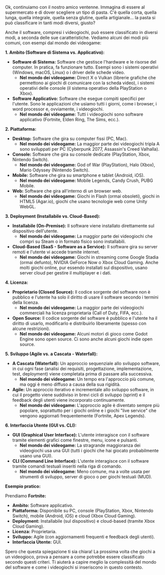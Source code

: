 Ok, continuiamo con il nostro amico ventenne. Immagina di essere al supermercato e di dover scegliere un tipo di pasta. C'è quella corta, quella lunga, quella integrale, quella senza glutine, quella artigianale... la pasta si può classificare in tanti modi diversi, giusto?

Anche il software, compresi i videogiochi, può essere classificato in diversi modi, a seconda delle sue caratteristiche. Vediamo alcuni dei modi più comuni, con esempi dal mondo dei videogame:

**1. Ambito (Software di Sistema vs. Applicativo):**

*   **Software di Sistema:** Software che gestisce l'hardware e le risorse del computer. In pratica, fa funzionare tutto. Esempi sono i sistemi operativi (Windows, macOS, Linux) o i driver delle schede video.
    *   **Nel mondo dei videogame:** Direct X o Vulkan (librerie grafiche che permettono ai giochi di comunicare con la scheda video), i sistemi operativi delle console (il sistema operativo della PlayStation o Xbox).
*   **Software Applicativo:** Software che esegue compiti specifici per l'utente. Sono le applicazioni che usiamo tutti i giorni, come i browser, i word processor e, ovviamente, i videogiochi.
    *   **Nel mondo dei videogame:** Tutti i videogiochi sono software applicativo (Fortnite, Elden Ring, The Sims, ecc.).

**2. Piattaforma:**

*   **Desktop:** Software che gira su computer fissi (PC, Mac).
    *   **Nel mondo dei videogame:** La maggior parte dei videogiochi tripla A sono sviluppati per PC (Cyberpunk 2077, Assassin's Creed Valhalla).
*   **Console:** Software che gira su console dedicate (PlayStation, Xbox, Nintendo Switch).
    *   **Nel mondo dei videogame:** God of War (PlayStation), Halo (Xbox), Mario Odyssey (Nintendo Switch).
*   **Mobile:** Software che gira su smartphone e tablet (Android, iOS).
    *   **Nel mondo dei videogame:** Mobile Legends, Candy Crush, PUBG Mobile.
*   **Web:** Software che gira all'interno di un browser web.
    *   **Nel mondo dei videogame:** Giochi in Flash (ormai obsoleti), giochi in HTML5 (Agar.io), giochi che usano tecnologie web come Unity WebGL.

**3. Deployment (Installabile vs. Cloud-Based):**

*   **Installabile (On-Premise):** Il software viene installato direttamente sul dispositivo dell'utente.
    *   **Nel mondo dei videogame:** La maggior parte dei videogiochi che compri su Steam o in formato fisico sono installabili.
*   **Cloud-Based (SaaS - Software as a Service):** Il software gira su server remoti e l'utente vi accede tramite internet.
    *   **Nel mondo dei videogame:** Giochi in streaming come Google Stadia (ormai defunto), NVIDIA GeForce Now o Xbox Cloud Gaming. Anche molti giochi online, pur essendo installati sul dispositivo, usano server cloud per gestire il multiplayer e i dati.

**4. Licenza:**

*   **Proprietario (Closed Source):** Il codice sorgente del software non è pubblico e l'utente ha solo il diritto di usare il software secondo i termini della licenza.
    *   **Nel mondo dei videogame:** La maggior parte dei videogiochi commerciali ha licenza proprietaria (Call of Duty, FIFA, ecc.).
*   **Open Source:** Il codice sorgente del software è pubblico e l'utente ha il diritto di usarlo, modificarlo e distribuirlo liberamente (spesso con alcune restrizioni).
    *   **Nel mondo dei videogame:** Alcuni motori di gioco come Godot Engine sono open source. Ci sono anche alcuni giochi indie open source.

**5. Sviluppo (Agile vs. a Cascata - Waterfall):**

*   **A Cascata (Waterfall):** Un approccio sequenziale allo sviluppo software, in cui ogni fase (analisi dei requisiti, progettazione, implementazione, test, deployment) viene completata prima di passare alla successiva.
    *   **Nel mondo dei videogame:** Un tempo era l'approccio più comune, ma oggi è meno diffuso a causa della sua rigidità.
*   **Agile:** Un approccio iterativo e incrementale allo sviluppo software, in cui il progetto viene suddiviso in brevi cicli di sviluppo (sprint) e il feedback degli utenti viene incorporato continuamente.
    *   **Nel mondo dei videogame:** L'approccio agile è diventato sempre più popolare, soprattutto per i giochi online e i giochi "live service" che vengono aggiornati frequentemente (Fortnite, Apex Legends).

**6. Interfaccia Utente (GUI vs. CLI):**

*   **GUI (Graphical User Interface):** L'utente interagisce con il software tramite elementi grafici come finestre, menu, icone e pulsanti.
    *   **Nel mondo dei videogame:** La stragrande maggioranza dei videogiochi usa una GUI (tutti i giochi che hai giocato probabilmente usano una GUI).
*   **CLI (Command Line Interface):** L'utente interagisce con il software tramite comandi testuali inseriti nella riga di comando.
    *   **Nel mondo dei videogame:** Meno comune, ma a volte usata per strumenti di sviluppo, server di gioco o per giochi testuali (MUD).

**Esempio pratico:**

Prendiamo **Fortnite:**

*   **Ambito:** Software applicativo.
*   **Piattaforma:** Disponibile su PC, console (PlayStation, Xbox, Nintendo Switch), mobile (Android, iOS) e cloud (Xbox Cloud Gaming).
*   **Deployment:** Installabile (sul dispositivo) e cloud-based (tramite Xbox Cloud Gaming).
*   **Licenza:** Proprietaria.
*   **Sviluppo:** Agile (con aggiornamenti frequenti e feedback degli utenti).
*   **Interfaccia Utente:** GUI.

Spero che questa spiegazione ti sia chiara! La prossima volta che giochi a un videogioco, prova a pensare a come potrebbe essere classificato secondo questi criteri. Ti aiuterà a capire meglio la complessità del mondo del software e come i videogiochi si inseriscono in questo contesto.
